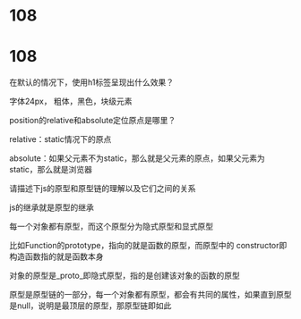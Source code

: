 # 108

# 108

在默认的情况下，使用h1标签呈现出什么效果？

字体24px， 粗体，黑色，块级元素

position的relative和absolute定位原点是哪里？

relative：static情况下的原点

absolute：如果父元素不为static，那么就是父元素的原点，如果父元素为static，那么就是浏览器

请描述下js的原型和原型链的理解以及它们之间的关系

js的继承就是原型的继承

每一个对象都有原型，而这个原型分为隐式原型和显式原型

比如Function的prototype，指向的就是函数的原型，而原型中的 constructor即构造函数指的就是函数本身

对象的原型是_proto_即隐式原型，指的是创建该对象的函数的原型

原型是原型链的一部分，每一个对象都有原型，都会有共同的属性，如果直到原型是null，说明是最顶层的原型，那原型链即如此